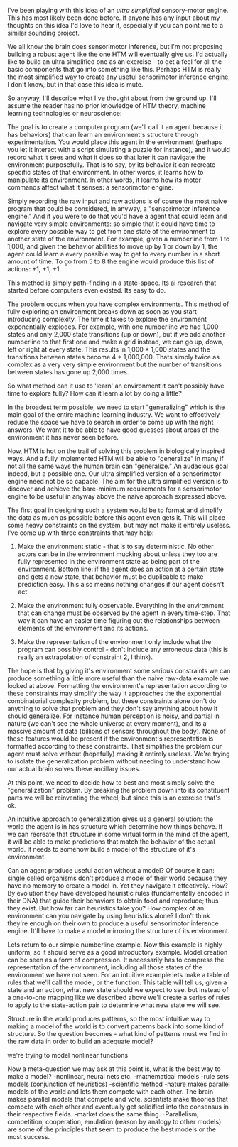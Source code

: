 I've been playing with this idea of an *ultra simplified* sensory-motor engine. This has most likely been done before. If anyone has any input about my thoughts on this idea I'd love to hear it, especially if you can point me to a similar sounding project.

We all know the brain does sensorimotor inference, but I'm not proposing building a robust agent like the one HTM will eventually give us. I'd actually like to build an ultra simplified one as an exercise - to get a feel for all the basic components that go into something like this. Perhaps HTM is really the most simplified way to create any useful sensorimotor inference engine, I don't know, but in that case this idea is mute.

So anyway, I'll describe what I've thought about from the ground up. I'll assume the reader has no prior knowledge of HTM theory, machine learning technologies or neuroscience:

The goal is to create a computer program (we'll call it an agent because it has behaviors) that can learn an environment's structure through experimentation. You would place this agent in the environment (perhaps you let it interact with a script simulating a puzzle for instance), and it would record what it sees and what it does so that later it can navigate the environment purposefully. That is to say, by its behavior it can recreate specific states of that environment. In other words, it learns how to manipulate its environment. In other words, it learns how its motor commands affect what it senses: a sensorimotor engine.

Simply recording the raw input and raw actions is of course the most naive program that could be considered, in anyway, a "sensorimotor inference engine." And if you were to do that you'd have a agent that could learn and navigate very simple environments: so simple that it could have time to explore every possible way to get from one state of the environment to another state of the environment. For example, given a numberline from 1 to 1,000, and given the behavior abilities to move up by 1 or down by 1, the agent could learn a every possible way to get to every number in a short amount of time. To go from 5 to 8 the engine would produce this list of actions: +1, +1, +1.

This method is simply path-finding in a state-space. Its ai research that started before computers even existed. Its easy to do.

The problem occurs when you have complex environments. This method of fully exploring an environment breaks down as soon as you start introducing complexity. The time it takes to explore the environment exponentially explodes. For example, with one numberline we had 1,000 states and only 2,000 state transitions (up or down), but if we add another numberline to that first one and make a grid instead, we can go up, down, left or right at every state. This results in 1,000 * 1,000 states and the transitions between states become 4 * 1,000,000. Thats simply twice as complex as a very very simple environment but the number of transitions between states has gone up 2,000 times.

So what method can it use to 'learn' an environment it can't possibly have time to explore fully? How can it learn a lot by doing a little?

In the broadest term possible, we need to start "generalizing" which is the main goal of the entire machine learning industry. We want to effectively reduce the space we have to search in order to come up with the right answers. We want it to be able to have good guesses about areas of the environment it has never seen before.

Now, HTM is hot on the trail of solving this problem in biologically inspired ways. And a fully implemented HTM will be able to "generalize" in many if not all the same ways the human brain can "generalize." An audacious goal indeed, but a possible one. Our ultra simplified version of a sensorimotor engine need not be so capable. The aim for the ultra simplified version is to discover and achieve the bare-minimum requirements for a sensorimotor engine to be useful in anyway above the naive approach expressed above.

The first goal in designing such a system would be to format and simplify the data as much as possible before this agent even gets it. This will place some heavy constraints on the system, but may not make it entirely useless. I've come up with three constraints that may help:

1. Make the environment static - that is to say deterministic. No other actors can be in the environment mucking about unless they too are fully represented in the environment state as being part of the environment. Bottom line: if the agent does an action at a certain state and gets a new state, that behavior must be duplicable to make prediction easy. This also means nothing changes if our agent doesn't act.

2. Make the environment fully observable. Everything in the environment that can change must be observed by the agent in every time-step. That way it can have an easier time figuring out the relationships between elements of the environment and its actions.

3. Make the representation of the environment only include what the program can possibly control - don't include any erroneous data (this is really an extrapolation of constraint 2, I think).

The hope is that by giving it's environment some serious constraints we can produce something a little more useful than the naive raw-data example we looked at above. Formatting the environment's representation according to these constraints may simplify the way it approaches the the exponential combinatorial complexity problem, but these constraints alone don't do anything to solve that problem and they don't say anything about how it should generalize. For instance human perception is noisy, and partial in nature (we can't see the whole universe at every moment), and its a massive amount of data (billions of sensors throughout the body). None of these features would be present if the environment's representation is formatted according to these constraints. That simplifies the problem our agent must solve without (hopefully) making it entirely useless. We're trying to isolate the generalization problem without needing to understand how our actual brain solves these ancillary issues.

At this point, we need to decide how to best and most simply solve the "generalization" problem. By breaking the problem down into its constituent parts we will be reinventing the wheel, but since this is an exercise that's ok.

An intuitive approach to generalization gives us a general solution: the world the agent is in has structure which determine how things behave. If we can recreate that structure in some virtual form in the mind of the agent, it will be able to make predictions that match the behavior of the actual world. It needs to somehow build a model of the structure of it's environment.

Can an agent produce useful action without a model? Of course it can: single celled organisms don't produce a model of their world because they have no memory to create a model in. Yet they navigate it effectively. How? By evolution they have developed heuristic rules (fundamentally encoded in their DNA) that guide their behaviors to obtain food and reproduce; thus they exist. But how far can heuristics take you? How complex of an environment can you navigate by using heuristics alone? I don't think they're enough on their own to produce a useful sensorimotor inference engine. It'll have to make a model mirroring the structure of its environment.

Lets return to our simple numberline example. Now this example is highly uniform, so it should serve as a good introductory example. Model creation can be seen as a form of compression. It necessarily has to compress the representation of the environment, including all those states of the environment we have not seen. For an intuitive example lets make a table of rules that we'll call the model, or the function. This table will tell us, given a state and an action, what new state should we expect to see. but instead of a one-to-one mapping like we described above we'll create a series of rules to apply to the state-action pair to determine what new state we will see.

Structure in the world produces patterns, so the most intuitive way to making a model of the world is to convert patterns back into some kind of structure. So the question becomes - what kind of patterns must we find in the raw data in order to build an adequate model?

we're trying to model nonlinear functions

Now a meta-question we may ask at this point is, what is the best way to make a model?
-nonlinear, neural nets etc.
-mathematical models
-rule sets models (conjunction of heuristics)
-scientific method
-nature makes parallel models of the world and lets them compete with each other. The brain makes parallel models that compete and vote. scientists make theories that compete with each other and eventually get solidified into the consensus in their respective fields.
-market does the same thing.
-Parallelism, competition, cooperation, emulation (reason by analogy to other models) are some of the principles that seem to produce the best models or the most success.
